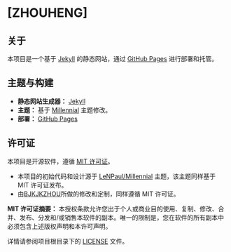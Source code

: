 # [ZHOUHENG]

## 关于

本项目是一个基于 [Jekyll](https://jekyllcn.com/) 的静态网站，通过 [GitHub Pages](https://pages.github.com/) 进行部署和托管。

## 主题与构建

*   **静态网站生成器：** [Jekyll](https://jekyllcn.com/docs/home/)
*   **主题：** 基于 [Millennial](https://github.com/LeNPaul/Millennial) 主题修改。
*   **部署：** [GitHub Pages](https://pages.github.com/)

## 许可证

本项目是开源软件，遵循 [MIT 许可证](LICENSE)。

*   本项目的初始代码和设计源于 [LeNPaul/Millennial](https://github.com/LeNPaul/Millennial) 主题，该主题同样基于 MIT 许可证发布。
*   由[BJKJKZHOU](https://github.com/BJKJKZHOU)所做的修改和定制，同样遵循 MIT 许可证。

**MIT 许可证摘要：**
本授权条款允许您出于个人或商业目的使用、复制、修改、合并、发布、分发和/或销售本软件的副本。唯一的限制是，您在软件的所有副本中必须包含上述版权声明和本许可声明。

详情请参阅项目根目录下的 [LICENSE](https://github.com/BJKJKZHOU/zhouheng/blob/my-pages/LICENSE.md) 文件。
